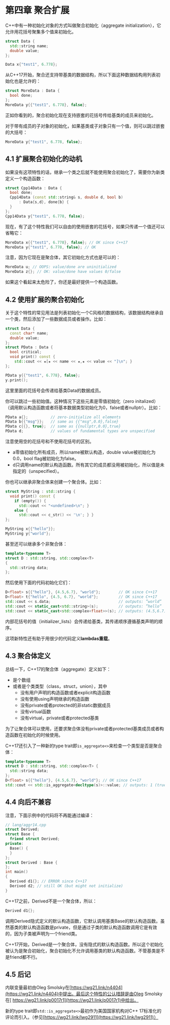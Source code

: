 # 第四章 聚合扩展

C++中有一种初始化对象的方式叫做聚合初始化（aggregate initialization），它允许用花括号聚集多个值来初始化。
```cpp
struct Data {
  std::string name;
  double value;
};

Data x{"test1", 6.778};
```
从C++17开始，聚合还支持带基类的数据结构，所以下面这种数据结构用列表初始化也是允许的：
```cpp
struct MoreData : Data {
  bool done;
};
MoreData y{{"test1", 6.778}, false};
```
正如你看到的，聚合初始化现在支持嵌套的花括号传给基类的成员来初始化。

对于带有成员的子对象的初始化，如果基类或子对象只有一个值，则可以跳过嵌套的大括号：
```cpp
MoreData y{"test1", 6.778, false};
```

## 4.1 扩展聚合初始化的动机
如果没有这项特性的话，继承一个类之后就不能使用聚合初始化了，需要你为新类定义一个构造函数：
```cpp
struct Cpp14Data : Data {
  bool done;
  Cpp14Data (const std::string& s, double d, bool b)
      : Data{s,d}, done{b} {
  }
};
Cpp14Data y{"test1", 6.778, false};
```
现在，有了这个特性我们可以自由的使用嵌套的花括号，如果只传递一个值还可以省略它：
```cpp
MoreData x{{"test1", 6.778}, false}; // OK since C++17
MoreData y{"test1", 6.778, false}; // OK
```
注意，因为它现在是聚合体，其它初始化方式也是可以的：
```cpp
MoreData u; // OOPS: value/done are uninitialized
MoreData z{}; // OK: value/done have values 0/false
```
如果这个看起来太危险了，你还是最好提供一个构造函数。

## 4.2 使用扩展的聚合初始化
关于这个特性的常见用法是列表初始化一个C风格的数据结构，该数据结构继承自一个类，然后添加了一些数据成员或者操作。比如：
```cpp
struct Data {
  const char* name;
  double value;
};
struct PData : Data {
  bool critical;
  void print() const {
    std::cout << ✬[✬ << name << ✬,✬ << value << "]\n"; }
};

PData y{{"test1", 6.778}, false};
y.print();
```
这里里面的花括号会传递给基类Data的数据成员。

你可以跳过一些初始值。这种情况下这些元素是零值初始化（zero initalized）（调用默认构造函数或者将基本数据类型初始化为0，false或者nullptr）。比如：
```cpp
PData a{};          // zero-initialize all elements
PData b{{"msg"}};   // same as {{"msg",0.0},false}
PData c{{}, true};  // same as {{nullptr,0.0},true}
PData d;            // values of fundamental types are unspecified
```
注意使用空的花括号和不使用花括号的区别。
+ a零值初始化所有成员，所以name被默认构造，double value被初始化为0.0，bool flag被初始化为false。
+ d只调用name的默认构造函数。所有其它的成员都没用被初始化，所以值是未指定的（unspecified）。

你也可以继承非聚合体来创建一个聚合体。比如：
```cpp
struct MyString : std::string {
  void print() const {
    if (empty()) {
      std::cout << "<undefined>\n"; }
    else {
      std::cout << c_str() << '\n'; } }
};

MyString x{{"hello"}};
MyString y{"world"};
```
甚至还可以继承多个非聚合体：
```cpp
template<typename T>
struct D : std::string, std::complex<T>
{
  std::string data;
};
```
然后使用下面的代码初始化它们：
```cpp
D<float> s{{"hello"}, {4.5,6.7}, "world"};        // OK since C++17
D<float> t{"hello", {4.5, 6.7}, "world"};         // OK since C++17
std::cout << s.data;                              // outputs: ”world”
std::cout << static_cast<std::string>(s);         // outputs: ”hello”
std::cout << static_cast<std::complex<float>>(s); // outputs: (4.5,6.7)
```
内部花括号的值（initializer_lists）会传递给基类，其传递顺序遵循基类声明的顺序。

这项新特性还有助于用很少的代码定义**lambdas重载**。

## 4.3 聚合体定义
总结一下，C++17的聚合体（aggregate）定义如下：
+ 是个数组
+ 或者是个类类型（class，struct，union），其中
  + 没有用户声明的构造函数或者explicit构造函数
  + 没有使用using声明继承的构造函数
  + 没有private或者protected的非static数据成员
  + 没有virtual函数
  + 没有virtual，private或者protected基类

为了让聚合体可以使用，还要求聚合体没有private或者protected基类成员或者构造函数在初始化的时候使用。

C++17还引入了一种新的type trait即`is_aggregate<>`来检查一个类型是否是聚合体：
```cpp
template<typename T>
struct D : std::string, std::complex<T> {
  std::string data;
};
D<float> s{{"hello"}, {4.5,6.7}, "world"}; // OK since C++17
std::cout << std::is_aggregate<decltype(s)>::value; // outputs: 1 (true)
```

## 4.4 向后不兼容
注意，下面示例中的代码将不再能通过编译：
```cpp
// lang/aggr14.cpp
struct Derived;
struct Base {
  friend struct Derived;
private:
  Base() {
  }
};
struct Derived : Base {
};
int main()
{
  Derived d1{}; // ERROR since C++17
  Derived d2; // still OK (but might not initialize)
}
```
C++17之前，Derived不是一个聚合体，所以：
```cpp
Derived d1{};
```
调用Derived隐式定义的默认构造函数，它默认调用基类Base的默认构造函数。虽然基类的默认构造函数是private，但是通过子类的默认构造函数调用它是有效的，因为子类被声明为一个friend类。

C++17开始，Derived是一个聚合体，没有隐式的默认构造函数。所以这个初始化被认为是聚合初始化，聚合初始化不允许调用基类的默认构造函数。不管基类是不是friend都不行。

## 4.5 后记
内联变量最初由Oleg Smolsky在[https://wg21.link/n4404](https://wg21.link/n4404)中提出。最后这个特性的公认措辞是由Oleg Smolsky在[ https://wg21.link/p0017r1](https://wg21.link/p0017r1)中给出。

新的type trait即`std::is_aggregate<>`最初作为美国国家机构对C++ 17标准化的评论而引入。（参见[https://wg21.link/lwg2911](https://wg21.link/lwg2911)）